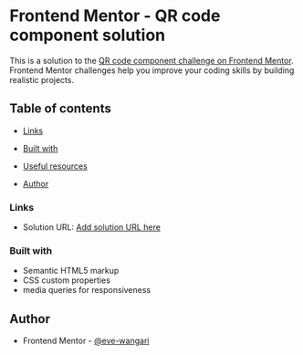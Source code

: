 # Frontend Mentor - QR code component solution

This is a solution to the [QR code component challenge on Frontend Mentor](https://www.frontendmentor.io/challenges/qr-code-component-iux_sIO_H). Frontend Mentor challenges help you improve your coding skills by building realistic projects. 

## Table of contents


 
  - [Links](#links)

  - [Built with](#built-with)
 
  - [Useful resources](#useful-resources)
- [Author](#author)







### Links

- Solution URL: [Add solution URL here](https://github.com/Eve-Wangari/project1/blob/master/index.html)





### Built with

- Semantic HTML5 markup
- CSS custom properties
- media queries for responsiveness



## Author


- Frontend Mentor - [@eve-wangari](https://www.frontendmentor.io/profile/eve-wangari)

